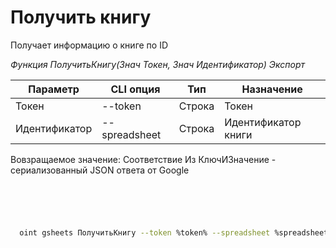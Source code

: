﻿---
sidebar_position: 2
---

# Получить книгу
 Получает информацию о книге по ID


*Функция ПолучитьКнигу(Знач Токен, Знач Идентификатор) Экспорт*

  | Параметр | CLI опция | Тип | Назначение |
  |-|-|-|-|
  | Токен | --token | Строка | Токен |
  | Идентификатор | --spreadsheet | Строка | Идентификатор книги |

  
  Вовзращаемое значение:   Соответствие Из КлючИЗначение - сериализованный JSON ответа от Google

```bsl title="Пример кода"
	

	
```

```sh title="Пример команд CLI"
    
  oint gsheets ПолучитьКнигу --token %token% --spreadsheet %spreadsheet%

```


```json title="Результат"



```
